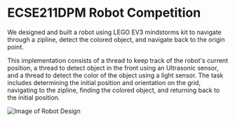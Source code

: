 # ECSE211DPM Robot Competition
We designed and built a robot using LEGO EV3 mindstorms kit to navigate through a zipline, detect the colored object, and navigate back to the origin point. 

This implementation consists of a thread to keep track of the robot's current position, a thread to detect object in the front using an Ultrasonic sensor, and a thread to detect the color of the object using a light sensor. The task includes determining the initial position and orientation on the grid, navigating to the zipline, finding the colored object, and returning back to the initial position. 

![Image of Robot Design](https://boruitao.github.com/images/robot.png)
